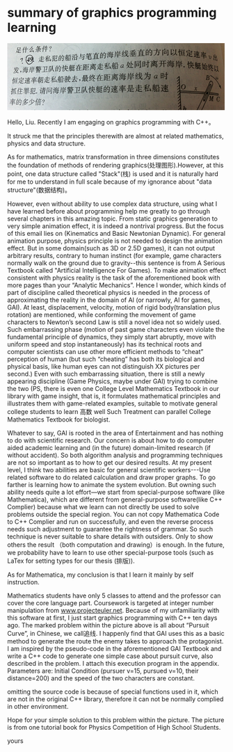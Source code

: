 # summary of graphics programming learning

![](./graphic_programming.png)

Hello, Liu. Recently I am engaging on graphics programming with C++。

It struck me that the principles therewith are almost at related mathematics, physics and data structure.

As for mathematics, matrix transformation in three dimensions constitutes the foundation of methods of rendering graphics(处理图形).However, at this point, one data structure called "Stack"(栈) is used and it is naturally hard for me to understand in full scale because of my ignorance about "data structure"(数据结构)。

However, even without ability to use complex data structure, using what I have learned before about programming help me greatly to go through several chapters in this amazing topic. From static graphics generation to very simple animation effect, it is indeed a nontrival progress. But the focus of this email lies on (Kinematics and Basic Newtonian Dynamic).
For general animation purpose, physics principle is not needed to design the animation effect. But in some domain(such as 3D or 2.5D games), it can not output arbitrary results, contrary to human instinct (for example, game characters normally walk on the ground due to gravity--this sentence is from A Serious Textbook called "Artificial Intelligence For Games). To make animation effect consistent with physics reality is the task of the aforementioned book with more pages than your “Analytic Mechanics”. Hence I wonder, which kinds of part of discipline called theoretical physics is needed in the process of approximating the reality in the domain of AI (or narrowly, AI for games, GAI). At least, displacement, velocity, motion of rigid body(translation plus rotation) are mentioned, while conforming the movement of  game characters to Newton’s second Law is still a novel idea not so widely used. Such embarrassing phase (motion of past game characters even violate the fundamental principle of dynamics, they simply start abruptly, move with uniform speed and stop instantaneously) has its technical roots and computer scientists can use other more efficient methods to “cheat” perception of human (but such “cheating” has both its biological and physical basis, like human eyes can not distinguish XX pictures per second.) Even with such embarrassing situation, there is still a newly appearing discipline (Game Physics, maybe under GAI) trying to combine the two (PS, there is even one College Level Mathematics Textbook in our library with game insight, that is, it formulates mathematical principles and illustrates them with game-related examples, suitable to motivate general college students to learn 高数 well Such Treatment can parallel College Mathematics Textbook for biologist.

Whatever to say, GAI is rooted in the area of Entertainment and has nothing to do with scientific research. Our concern is about how to do computer aided academic learning and (in the future) domain-limited research (if without accident). So both algorithm analysis and programming techniques are not so important as to how to get our desired results. At my present level, I think two abilities are basic for general scientific workers---Use related software to do related calculation and draw proper graphs. To go farther is learning how to animate the system evolution. But owning such ability needs quite a lot effort—we start from special-purpose software (like Mathematica), which are different from general-purpose software(like C++ Complier) because what we learn can not directly be used to solve problems outside the special region. You can not copy Mathematica Code to C++ Complier and run on successfully, and even the reverse process needs such adjustment to guarantee the rightness of grammar. So such technique is never suitable to share details with outsiders. Only to show others the result （both computation and drawing）is enough. In the future, we probability have to learn to use other special-purpose tools (such as LaTex for setting types for our thesis (排版)).

As for Mathematica, my conclusion is that I learn it mainly by self instruction.

Mathematics students have only 5 classes to attend and the professor can cover the core language part. Coursework is targeted at integer number manipulation from www.projecteuler.net. Because of my unfamiliarity with this software at first, I just start graphics programming with C++ ten days ago. The marked problem within the picture above is all about “Pursuit Curve”, in Chinese, we call追线. I happenly find that GAI uses this as a basic method to generate the route the enemy takes to approach the protagonist. I am inspired by the pseudo-code in the aforementioned GAI Textbook and write a C++ code to generate one simple case about pursuit curve, also described in the problem. I attach this execution program in the appendix. Parameters are: Initial Condition (pursuer v=15, pursued v=10, their distance=200) and the speed of the two characters are constant.

omitting the source code is because of special functions used in it, which are not in the original C++ library, therefore it can not be normally complied in other environment.

Hope for your simple solution to this problem within the picture. The picture is from one tutorial book for Physics Competition of High School Students.

yours

